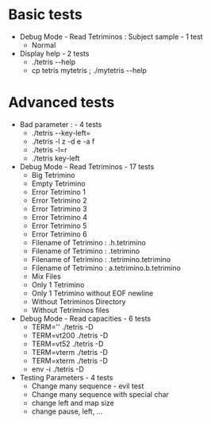 # Basic tests

* Debug Mode - Read Tetriminos : Subject sample - 1 test
  * Normal
* Display help - 2 tests
  * ./tetris --help
  * cp tetris mytetris ; ./mytetris --help

# Advanced tests
* Bad parameter : - 4 tests
  * ./tetris --key-left=
  * ./tetris -l z -d e -a f
  * ./tetris -l=r
  * ./tetris key-left
* Debug Mode - Read Tetriminos - 17 tests
  * Big Tetrimino
  * Empty Tetrimino
  * Error Tetrimino 1
  * Error Tetrimino 2
  * Error Tetrimino 3
  * Error Tetrimino 4
  * Error Tetrimino 5
  * Error Tetrimino 6
  * Filename of Tetrimino : .h.tetrimino
  * Filename of Tetrimino : .tetrimino
  * Filename of Tetrimino : .tetrimino.tetrimino
  * Filename of Tetrimino : a.tetrimino.b.tetrimino
  * Mix Files
  * Only 1 Tetrimino
  * Only 1 Tetrimino without EOF newline
  * Without Tetriminos Directory
  * Without Tetriminos files
* Debug Mode - Read capacities - 6 tests
  * TERM='' ./tetris -D
  * TERM=vt200 ./tetris -D
  * TERM=vt52 ./tetris -D
  * TERM=vterm ./tetris -D
  * TERM=xterm ./tetris -D
  * env -i ./tetris -D
* Testing Parameters - 4 tests
  * Change many sequence - evil test
  * Change many sequence with special char
  * change left and map size
  * change pause, left, ...
